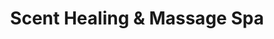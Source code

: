---
title: "Scent Healing & Massage Spa"
url: /imus/scent-healing-and-massage-spa/
shop: massage
---